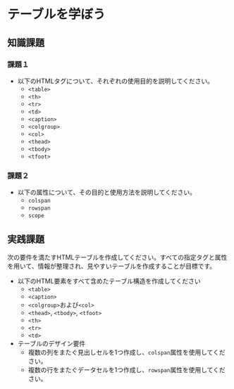 # テーブルを学ぼう

## 知識課題

### 課題１

- 以下のHTMLタグについて、それぞれの使用目的を説明してください。
  - `<table>`
  - `<th>`
  - `<tr>`
  - `<td>`
  - `<caption>`
  - `<colgroup>`
  - `<col>`
  - `<thead>`
  - `<tbody>`
  - `<tfoot>`

### 課題２

- 以下の属性について、その目的と使用方法を説明してください。
  - `colspan`
  - `rowspan`
  - `scope`

## 実践課題

次の要件を満たすHTMLテーブルを作成してください。すべての指定タグと属性を用いて、情報が整理され、見やすいテーブルを作成することが目標です。

- 以下のHTML要素をすべて含めたテーブル構造を作成してください
  - `<table>`
  - `<caption>`
  - `<colgroup>`および`<col>`
  - `<thead>`, `<tbody>`, `<tfoot>`
  - `<th>`
  - `<tr>`
  - `<td>`
- テーブルのデザイン要件
  - 複数の列をまたぐ見出しセルを1つ作成し、`colspan`属性を使用してください。
  - 複数の行をまたぐデータセルを1つ作成し、`rowspan`属性を使用してください。
  